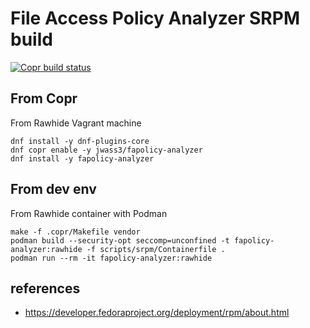 File Access Policy Analyzer SRPM build
===

[![Copr build status](https://copr.fedorainfracloud.org/coprs/ctc-oss/fapolicy-analyzer/package/fapolicy-analyzer/status_image/last_build.png)](https://copr.fedorainfracloud.org/coprs/ctc-oss/fapolicy-analyzer/package/fapolicy-analyzer/)

## From Copr

From Rawhide Vagrant machine

```text
dnf install -y dnf-plugins-core
dnf copr enable -y jwass3/fapolicy-analyzer
dnf install -y fapolicy-analyzer
```


## From dev env

From Rawhide container with Podman

```text
make -f .copr/Makefile vendor
podman build --security-opt seccomp=unconfined -t fapolicy-analyzer:rawhide -f scripts/srpm/Containerfile .
podman run --rm -it fapolicy-analyzer:rawhide
```

## references

- https://developer.fedoraproject.org/deployment/rpm/about.html
